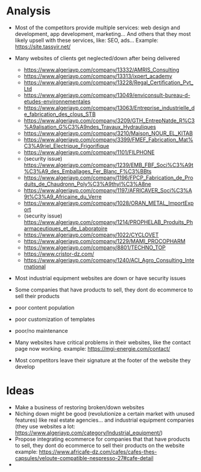 # Analysis
- Most of the competitors provide multiple services: web design and development, app development, marketing... And others that they most likely upsell with these services, like: SEO, ads... Example:  https://site.tassyir.net/
- Many websites of clients get neglected/down after being delivered
	- https://www.algeriayp.com/company/13332/AMRIS_Consulting
	- https://www.algeriayp.com/company/13313/ixpert_academy
	- https://www.algeriayp.com/company/13228/Regal_Certification_Pvt_Ltd
	- https://www.algeriayp.com/company/13049/enviconsult-bureau-d-etudes-environnementales
	- https://www.algeriayp.com/company/13063/Entreprise_industrielle_de_fabrication_des_clous_STB
	- https://www.algeriayp.com/company/3209/GTH_EntrepNatde_R%C3%A9alisation_G%C3%A9ndes_Travaux_Hydrauliques
	- https://www.algeriayp.com/company/3210/Maison_NOUR_EL_KITAB
	- https://www.algeriayp.com/company/3399/FMEF_Fabrication_Mat%C3%A9riel_Electrique_Frigorifique
	- https://www.algeriayp.com/company/1101/FILPHONE
	- (security issue) https://www.algeriayp.com/company/1239/EMB_FBF_Soci%C3%A9t%C3%A9_des_Emballages_Fer_Blanc_F%C3%BBts
	- https://www.algeriayp.com/company/1196/FPCP_Fabrication_de_Produits_de_Chaudronn_Poly%C3%A9thyl%C3%A8ne
	- https://www.algeriayp.com/company/1197/AFRICAVER_Soci%C3%A9t%C3%A9_Africaine_du_Verre
	- https://www.algeriayp.com/company/1028/ORAN_METAL_ImportExport
	-  (security issue) https://www.algeriayp.com/company/1214/PROPHELAB_Produits_Pharmaceutiques_et_de_Laboratoire
	- https://www.algeriayp.com/company/1022/CYCLOVET
	- https://www.algeriayp.com/company/1229/MAMI_PROCOPHARM
	- https://www.algeriayp.com/company/8801/TECHNO_TOP
	- https://www.cristor-dz.com/
	- https://www.algeriayp.com/company/1240/ACI_Agro_Consulting_International

- Most industrial equipment websites are down or have security issues
- Some companies that have products to sell, they dont do ecommerce to sell their products 
- poor content population
- poor customization of templates
- poor/no maintenance
- Many websites have critical problems in their websites, like the contact page now working.
  example: https://mgi-energie.com/contact/
- Most competitors leave their signature at the footer of the website they develop 
# Ideas
- Make a business of restoring broken/down websites
- Niching down might be good (revolutionize a certain market with unused features) like real estate agencies... and industrial equipment companies (they use websites a lot: https://www.algeriayp.com/category/Industrial_equipment/)
- Propose integrating ecommerce for companies that that have products to sell, they dont do ecommerce to sell their products on the website
  example: https://www.africafe-dz.com/cafes/cafes-thes-capsules/veloute-compatible-nespresso-27#cafe-detail
- 